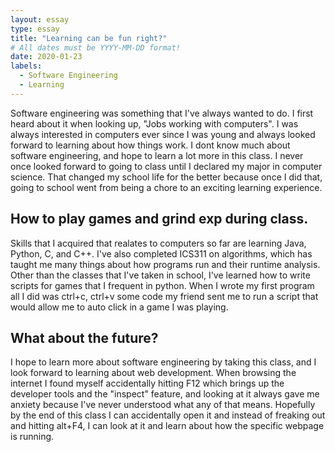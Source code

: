 ```yaml
---
layout: essay
type: essay
title: "Learning can be fun right?"
# All dates must be YYYY-MM-DD format!
date: 2020-01-23
labels:
  - Software Engineering
  - Learning
---
```



  Software engineering was something that I've always wanted to do. I first heard about it when looking up, "Jobs working with computers". I was always interested in computers ever since I was young and always looked forward to learning about how things work. I dont know much about software engineering, and hope to learn a lot more in this class. I never once looked forward to going to class until I declared my major in computer science. That changed my school life for the better because once I did that, going to school went from being a chore to an exciting learning experience.

## How to play games and grind exp during class.

  Skills that I acquired that realates to computers so far are learning Java, Python, C, and C++. I've also completed ICS311 on algorithms, which has taught me many things about how programs run and their runtime analysis. Other than the classes that I've taken in school, I've learned how to write scripts for games that I frequent in python. When I wrote my first program all I did was ctrl+c, ctrl+v some code my friend sent me to run a script that would allow me to auto click in a game I was playing.

## What about the future?

  I hope to learn more about software engineering by taking this class, and I look forward to learning about web development. When browsing the internet I found myself accidentally hitting F12 which brings up the developer tools and the "inspect" feature, and looking at it always gave me anxiety because I've never understood what any of that means. Hopefully by the end of this class I can accidentally open it and instead of freaking out and hitting alt+F4, I can look at it and learn about how the specific webpage is running.


